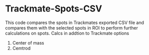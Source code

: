 # Trackmate-Spots-CSV
This code compares the spots in Trackmates exported CSV file and compares them with the selected spots in ROI to perform further calculations on spots.
Calcs in addtion to Trackmate options
  1. Center of mass
  2. Cemtrod
